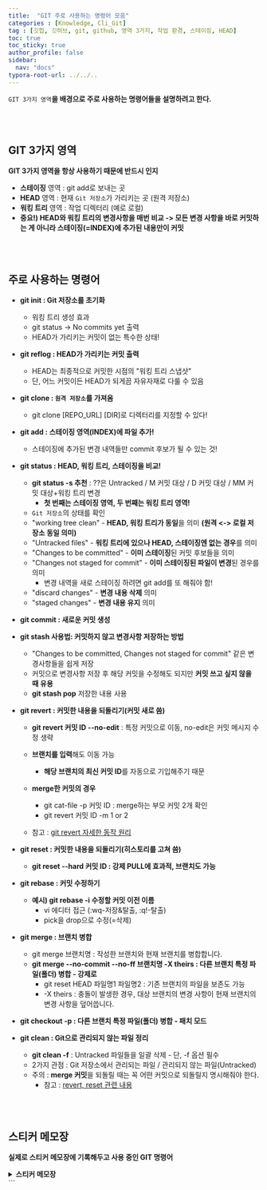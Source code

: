 ```yaml
---
title:  "GIT 주로 사용하는 명령어 모음"
categories : [Knowledge, Cli_Git]
tag : [깃헙, 깃허브, git, github, 영역 3가지, 작업 환경, 스테이징, HEAD]
toc: true
toc_sticky: true
author_profile: false
sidebar:
  nav: "docs"
typora-root-url: ../../..
---
```




`GIT 3가지 영역`**을 배경으로 주로 사용하는 명령어들을 설명하려고 한다.**

<br>

<br>

## GIT 3가지 영역

**GIT 3가지 영역을 항상 사용하기 때문에 반드시 인지**

* **스테이징** 영역 : git add로 보내는 곳
* **HEAD** 영역 : 현재 `Git 저장소`가 가리키는 곳 (원격 저장소)
* **워킹 트리** 영역 : 작업 디렉터리 (예로 로컬)
* **중요!) HEAD와 워킹 트리의 변경사항을 매번 비교 -> 모든 변경 사항을 바로 커밋하는 게 아니라 스테이징(=INDEX)에 추가된 내용만이 커밋**

<br>

<br>

## 주로 사용하는 명령어

* **git init : Git 저장소를 초기화**
  
  * 워킹 트리 생성 효과
  * git status -> No commits yet 출력
  * HEAD가 가리키는 커밋이 없는 특수한 상태!
* **git reflog : HEAD가 가리키는 커밋 출력**
  
  * HEAD는 최종적으로 커밋한 시점의 "워킹 트리 스냅샷"
  * 단, 어느 커밋이든 HEAD가 되게끔 자유자재로 다룰 수 있음
* **git clone : `원격 저장소`를 가져옴**
  * git clone [REPO_URL] [DIR]로 디렉터리를 지정할 수 있다!
* **git add : 스테이징 영역(INDEX)에 파일 추가!**
  
  * 스테이징에 추가된 변경 내역들만 commit 후보가 될 수 있는 것!
* **git status : HEAD, 워킹 트리, 스테이징을 비교!**
  
  * **git status -s 추천** : ??은 Untracked / M 커밋 대상 / D 커밋 대상 / MM 커밋 대상+워킹 트리 변경
    * **첫 번째는 스테이징 영역, 두 번째는 워킹 트리 영역!**
  * `Git 저장소`의 상태를 확인
  * "working tree clean" - **HEAD, 워킹 트리가 동일**을 의미 **(원격 <-> 로컬 저장소 동일 의미)**
  * "Untracked files" - **워킹 트리에 있으나 HEAD, 스테이징엔 없는 경우**를 의미
  * "Changes to be committed" - **이미 스테이징**된 커밋 후보들을 의미
  * "Changes not staged for commit" - **이미 스테이징된 파일이 변경**된 경우를 의미
    * 변경 내역을 새로 스테이징 하려면 git add를 또 해줘야 함!
  * "discard changes" - **변경 내용 삭제** 의미
  * "staged changes" - **변경 내용 유지** 의미
* **git commit : 새로운 커밋 생성**
* **git stash 사용법: 커밋하지 않고 변경사항 저장하는 방법**
  
  * "Changes to be committed, Changes not staged for commit" 같은 변경사항들을 쉽게 저장
  * 커밋으로 변경사항 저장 후 해당 커밋을 수정해도 되지만 **커밋 쓰고 싶지 않을 때 유용**
  * **git stash pop** 저장한 내용 사용
* **git revert : 커밋한 내용을 되돌리기(커밋 새로 씀)**
  
  * **git revert 커밋 ID --no-edit** : 특정 커밋으로 이동, no-edit은 커밋 메시지 수정 생략
  * **브랜치를 입력**해도 이동 가능
    
    * **해당 브랜치의 최신 커밋 ID**를 자동으로 기입해주기 때문
  * **merge한 커밋의 경우**
    * git cat-file -p 커밋 ID : merge하는 부모 커밋 2개 확인
    - git revert 커밋 ID -m 1 or 2
  * 참고 : [git revert 자세한 동작 원리](https://www.lainyzine.com/ko/article/git-revert-reverting-commit-in-git-repository/)
* **git reset : 커밋한 내용을 되돌리기(히스토리를 고쳐 씀)**
  
  * **git reset --hard 커밋 ID : 강제 PULL에 효과적, 브랜치도 가능**
* **git rebase : 커밋 수정하기**
  
  * **예시) git rebase -i 수정할 커밋 이전 이름**
    - vi 에디터 접근 (:wq-저장&탈출, :q!-탈출)
    - pick을 drop으로 수정(=삭제)
* **git merge : 브랜치 병합**
  
  * git merge 브랜치명 : 작성한 브랜치와 현재 브랜치를 병합합니다.
  * **git merge --no-commit --no-ff 브랜치명 -X theirs : 다른 브랜치 특정 파일(폴더) 병합 - 강제로**
    * git reset HEAD 파일명1 파일명2 : 기존 브랜치의 파일을 보존도 가능
    * -X theirs : 충돌이 발생한 경우, 대상 브랜치의 변경 사항이 현재 브랜치의 변경 사항을 덮어씁니다.
* **git checkout -p : 다른 브랜치 특정 파일(폴더) 병합 - 패치 모드**
* **git clean : Git으로 관리되지 않는 파일 정리**
  
  * **git clean -f** : Untracked 파일들을 일괄 삭제 - 단, -f 옵션 필수
  * 2가지 관점 : Git 저장소에서 관리되는 파일 / 관리되지 않는 파일(Untracked)
  * 주의 : **merge 커밋**을 되돌릴 때는 꼭 어떤 커밋으로 되돌릴지 명시해줘야 한다.
    * 참고 : [revert, reset 관련 내용](https://www.lainyzine.com/ko/article/git-revert-reverting-commit-in-git-repository/)

<br><br>

## 스티커 메모장

**실제로 스티커 메모장에 기록해두고 사용 중인 GIT 명령어**

<details><summary><b>스티커 메모장</b></summary>
<div markdown="1">
```
GIT 리뉴얼
GIT 설치 -> CLI, WINDOW 중 CLI 방식 사용 : git bash
cd, ls 등등 명령어 다양
code . 는 현재 경로에 VSCODE 오픈

<0. 브랜치 전환 & 충돌해결> - switch도 많이사용
git branch -a : 로컬 저장소 브랜치 확인
git branch -r : 원격 저장소 브랜치 확인
git branch -d 브랜치명 - 로컬 브랜치 삭제
git branch 브랜치명 : 브랜치 생성
git checkout 브랜치명 : 브랜치 변경
git checkout -b 브랜치명 : 변경 및 없으면 생성

conflict(충돌) 해결 예시
원격 저장소에 누군가 PUSH
-> 본인이 PUSH 할 때 conflict.. rejected.. hint.. git pull
-> PULL 및 로컬 저장소에서 conflict(충돌) 해결
-> 충돌지점 표시해주므로 직접 수정!!
-> 수정사항 다시 스테이징(add) 후 commit 
-> 만약 vim 에디터 이동시?
- i로 insert mode / esc로 default mode
- wq 저장후 탈출 / q! 저장X 탈출
-> 최종 PUSH 끝.


<1. 로컬 저장소 PUSH>
git checkout 브랜치명 : 원하는 브랜치로 이동
git status -> git add .(URL) -> git commit -m "docs:"
git push -u origin main : -u 생략가능
git push origin main : origin 뒤에 원하는 branch명

-u : upstream(GIT저장소와 매칭) 연결
origin : GIT저장소 별칭(GIT저장소임을 표시)


<2. 원격 저장소 PULL> - CONFLICT 조심
git checkout 브랜치명
git pull origin 브랜치명 : 원하는 브랜치 PULL

(2-1) 원하는 브랜치"만" PULL - clone 사용
git clone --single-branch -b 브랜치명 URL주소

(2-2) 원하는 브랜치"만" PULL - clone 미사용
git init
git remote add origin URL주소
git pull origin 브랜치명

(2-3) 전체 브랜치 PULL
git clone URL주소 : 자동으로 main을 가져옴
git branch -a : remotes/... 브랜치들 자동 생성
git checkout 브랜치명 : 해당 브랜치 생성 및 remotes/... 에 맞는 브랜치명 자동 매칭
git pull origin 브랜치명
=> 이미 clone으로 다 땡겨왔으므로 의미가 없긴 함

(2-4) 강제로 원하는 커밋(브랜치) PULL
git checkout 브랜치명
git reset --hard origin/브랜치명
git reset --hard 커밋ID
=> 브랜치, 커밋 둘다 가능 (브랜치는 최신커밋 사용)


<3. 병합> - conflict(충돌) 해결 중요!
(3-1) 다른브랜치 병합 - merge
git checkout main
git merge kbh
=> conflict 없으면 커밋 바로 생성
=> 자세한 설명 생략(보통 웹에서 PR 하는중)

(3-2) 다른브랜치 특정 파일(폴더) 병합 - 강제로
A브랜치에서 pers..., READ,,, 파일 2개만 남겨두고,
나머지 B브랜치의 모든 변경 사항을 덮어쓰고 싶다면?
git checkout A
git merge --no-commit --no-ff B -X theirs
git reset HEAD personalConfig.js README.md
git clean -fd : 강제실행(f), 삭제허용(d) clean
git commit -> push 하면 원격저장소에 저장

-X theirs : 충돌이 발생한 경우, 대상 브랜치의 변경 사항이 현재 브랜치의 변경 사항을 덮어씁니다.

(3-3) 다른브랜치 특정 파일(폴더) 병합 - 패치모드
main 브랜치 파일을 kbh 브랜치 파일로 가져온다면?
git checkout main
git checkout -p origin/kbh -- 가져올 파일경로
=> 하나하나 변경사항 보고 스테이징 가능한 장점!!
=> y, n 등등 명령어로 conflict 해결후 커밋!


<4. 커밋 수정, 되돌리기> rebase, reset, revert
reset은 히스토리를 고쳐써서 revert를 권장(커밋을 남겨줌)
git reset --hard 커밋ID : 강제 PULL에 효과적
git reset HEAD~1
=> soft는 모든 변경사항이 남고, hard는 없다.
git revert HEAD : HEAD는 돌아갈 커밋 의미
=> 단, merge 커밋의 경우
- git cat-file -p 커밋ID : merge하는 부모 커밋 2개 확인
- git revert 커밋ID -m 1 or 2
git rebase -i 수정할커밋 이전이름
- vi에디터 접근 (:wq-저장&탈출, :q!-탈출)
- pick을 drop으로 수정(=삭제)

error: you need to resolve your current index first
-> git reset -merge
git/rebase-merge 관련 에러..
-> git rebase --quit


<5. 캐시 삭제>
수정한 .gitignore 을 인식 못할 경우 캐시 삭제 필수
git rm -r --cached .
git add .
git commit -m "fixed untracked files"


<??. 추가 사용 명령어> - 중요 개념 포함
GIT 3가지 영역 : 스테이징, HEAD, 워킹트리
중요 : HEAD와 워킹트리의 변경사항을 매번 비교 -> 모든 변경 사항을 바로 커밋하는 게 아니라 스테이징(=INDEX)에 추가된 내용만이 커밋

git init : `Git 저장소`를 초기화
git reflog : HEAD가 가리키는 커밋 출력
git status -s : 스테이징 워킹트리 정보제공
git stash : 커밋없이 변경사항 저장
git revert 커밋ID --no-edit : 커밋메시지 생략
git clean -f : Untracked 파일들을 일괄 삭제 


==================================
==================================


<나머지 정리X>

<1. 새로운 부분(번외) : 커밋 이동>
기존 커밋 트리구조(가정) : HEAD -> main -> C1(커밋)

1-1-1. 커밋 이름 사용
* `git checkout C1` 적용시 : HEAD -> C1
* 이부분은 커밋 이름(라벨C1)로 chekcout시 HEAD가 변경   
  => HEAD는 현재상태를 의미한다는걸 알 수 있음
  * 물론!! 이 커밋의 이름은 git log에서 보시다싶이 fed2da64c0efc5293610bdd892f82a58e8cbc5d8 이런 형태
  * 근데, git은 fed2 정도만 입력해도 알아서 알아들음!

1-1-2. 상대참조
그래도 이건 귀찮은 작업이라 더 편한게 여러가지 있는데 "상대참조", "git tag" 소개
* 상대참조 : 캐럿(^) 연산자, 틸드(~) 연산자
  * 브랜치와 HEAD 둘다 "상대참조" 사용가능
    * 예로 `git checkout main^` 입력시?? main브랜치가 가리키는 커밋의 부모 커밋을 HEAD가 가리킴.  
      근데, `git checkout HEAD^` 도 가능. HEAD가 가리키는 커밋의 부모 커밋을 가리킴.
    * 예로 `git checkout HEAD~4` 입력시?? HEAD가 가리키는 곳에서 4개 위로 올라가는것임.

1-1-3. git tag
* git tag v0 C1 처럼 커밋에 태그이름(v0)를 임의로 지정 가능
  * 이를 통해서 바로 git checkout v0도 가능
  * git describe main 으로 main브랜치(커밋도가능)에 가까운 태그 정보를 묘사(describe)해줌
  * 출력은 `<tag>_<numCommits>_g<hash>` 형태
    * tag: 가장 가까운 부모태그
    * numCommits : 해당 태그가 얼마나 멀리있는지
    * hash : 묘사하고있는 커밋의 해시(이름)


1-2. Git 작업 되돌리기
`git reset, git revert` 명령어 사용
* git reset HEAD~1 : HEAD의 바로 앞의 커밋으로 이동하는데, 히스토리를 고쳐쓰기 때문에 다른 사람과 작업하는 리모트 브랜치에는 사용X
* git revert HEAD : 위의경우 이 방법을 사용해야 함. 이 방법은 아예 변경내역 커밋을 새로 생성해주고, 이를 다른 사람들에게도 push(변경내역 밀기)할 수 있음

실수로인해 정말 간단히 바로 앞 커밋으로 되돌리는 2줄(HEAD기준)
* git reset HEAD^
* git push origin 브랜치명 -f
  * -f는 force로서 강제 push를 도와주며, 이 경우 정말 실수로 GIT저장소에 잘못 올린경우에 사용할 것
  * revert로 해결을 권장하긴 함


1-3. GIT 작업을 여기저기 이동해보기
`git cherry-pick, git rebase -i` 명령어 사용
1-3.1. git cherry-pick C2 C4 -> 다른 브랜치의 커밋인 C2와 C4를 현재 포인터(브랜치)에 복사하는 아주 간편한 방법.  
   => rebase로도 당연히 가능. 물론 이방법은 커밋의 hash(이름)을 알아야겠죠.
1-3.2. git rebase -i HEAD~4 -> 인터렉티브(-i)라고 해서 직접 트리모형의 커밋구조를 UI로보고 우리가 마우스로도 수정할 수 있는 방식이다.
1-3.3. 응용 : 커밋 딱 한개만 가져오기  
   -> git cherry-pick 커밋1개
1-3.4. 응용 : 서로 연관있는 브랜치에서 이전의 기록꺼를 조금 수정해야할때 어떻게? 우선 이전꺼를 최신으로 순서를 바꿔주고(rebase, amend), 다시 원복해준다(rebase)  
   git rebase -i HEAD~2 / git commit --amend / git rebase -i HEAD~2
1-3.5. 응용 : 방금 한것을 git cherry-pick으로 해보겠음. 변경할 커밋은 C2로 하고, C3이 최신이라 보자.  
   git cherry-pick C2 / git commit --amend / git cherry-pick C3


1-4. 브랜치 이동(접목)
브랜치를 강제로 옮기는 일반적인 방법
* git branch -f main HEAD~3 : 강제(-f)로 브랜치를 이동(HEAD~3위치로)

브랜치 병합하는 또다른 방법
`git merge, git rebase` 명령어 사용
* 만약 두 브랜치에 서로다른 독립된 커밋이 있을경우 어떻게 합치는가?? (bugFix, main 두 브랜치로 가정)
  1-4.1 git merge bugFix -> 현재 브랜치가 main이라 가정하고 merge 명령어를 했다면, 해당 bugFix브랜치의 커밋과 현재 main브랜치의 커밋 둘다를 main이 화살표로 가리킨다.
     => main이 bugFix의 커밋까지 내역을 이제 전부 포함
  1-4.2. git checkout bugFix / git merge main -> 현재 가리키는 포인터(main)을 bugFix로 변경하고, merge main을 진행시 bugFix가 main브랜치 쪽으로 이동하고 성공적으로 merge가 된다.
     => bugFix이 main의 커밋까지 내역을 이제 전부 포함

* 실제론 두기능을 따로 개발헀지만, 마치 순서대로 개발한것처럼 bugFix 브랜치작업을 main브랜치 위로 직접 옮기려고 할때는? (현재 bugFix가 포인터)
  1-4.1. git rebase main -> main위로 bugFix작업 내용이 옮겨지면서 커밋내용도 복사본으로 하나 추가된 상태
  1-4.2. git rebase bugFix -> 포인터를 main으로 옮긴후 다시 rebase를 하면 bugFix쪽으로 간단히 이동함


1-5. 특정 브랜치의 특정 폴더만 가져와보기
`git subtree merge --prefix=폴더_경로 다른_브랜치` 명령어를 사용 (현재 main 브랜치라 가정)
* 여기서 `"폴더_경로"`는 메인 브랜치로 가져오고자 하는 특정 폴더의 경로를 나타내며, 
* `"다른_브랜치"`는 병합하고자 하는 다른 브랜치의 이름입니다.
```
</div>
</details>
```



